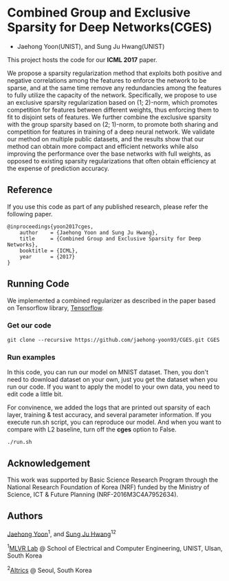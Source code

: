 # Combined Group and Exclusive Sparsity for Deep Networks(CGES)
+ Jaehong Yoon(UNIST), and Sung Ju Hwang(UNIST)

This project hosts the code for our **ICML 2017** paper.

We propose a sparsity regularization method that exploits both positive and negative correlations among the features to enforce the network to be sparse, and at the same time remove any redundancies among the features to fully utilize the capacity of the network. Specifically, we propose to use an exclusive sparsity regularization based on (1; 2)-norm, which promotes competition for features between different weights, thus enforcing them to fit to disjoint sets of features. We further combine the exclusive sparsity with the group sparsity based on (2; 1)-norm, to promote both sharing and competition for features in training of a deep neural network. We validate our method on multiple public datasets, and the results show that our method can obtain more compact and efficient networks while also improving the performance over the base networks with full weights, as opposed to existing sparsity regularizations that often obtain efficiency at the expense of prediction accuracy.

## Reference

If you use this code as part of any published research, please refer the following paper.

```
@inproceedings{yoon2017cges,
    author    = {Jaehong Yoon and Sung Ju Hwang},
    title     = {Combined Group and Exclusive Sparsity for Deep Networks},
    booktitle = {ICML},
    year      = {2017}
}
```

## Running Code

We implemented a combined regularizer as described in the paper based on Tensorflow library, [Tensorflow](https://www.tensorflow.org/).

### Get our code
```
git clone --recursive https://github.com/jaehong-yoon93/CGES.git CGES
```

### Run examples

In this code, you can run our model on MNIST dataset. Then, you don't need to download dataset on your own, just you get the dataset when you run our code.
If you want to apply the model to your own data, you need to edit code a little bit. 

For convinence, we added the logs that are printed out sparsity of each layer, training & test accuracy, and several parameter information.
If you execute run.sh script, you can reproduce our model. And when you want to compare with L2 baseline, turn off the **cges** option to False. 

```
./run.sh
```

## Acknowledgement

This work was supported by Basic Science Research Program through the National Research Foundation of Korea (NRF) funded by the Ministry of Science, ICT & Future Planning (NRF-2016M3C4A7952634).

## Authors

[Jaehong Yoon](https://jaehongyoon.wordpress.com/)<sup>1</sup>, and [Sung Ju Hwang](http://www.sungjuhwang.com/)<sup>1</sup><sup>2</sup>

<sup>1</sup>[MLVR Lab](http://ml.unist.ac.kr/) @ School of Electrical and Computer Engineering, UNIST, Ulsan, South Korea

<sup>2</sup>[AItrics](https://www.aitrics.com/) @ Seoul, South Korea
